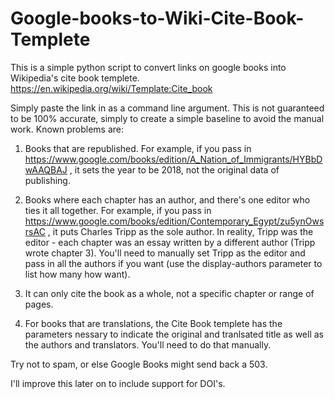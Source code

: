 # Google-books-to-Wiki-Cite-Book-Templete
This is a simple python script to convert links on google books into Wikipedia's cite book templete. https://en.wikipedia.org/wiki/Template:Cite_book


Simply paste the link in as a command line argument. This is not guaranteed to be 100% accurate, simply to create a simple baseline to avoid the manual work. Known problems are:

1. Books that are republished. For example, if you pass in https://www.google.com/books/edition/A_Nation_of_Immigrants/HYBbDwAAQBAJ , it sets the year to be 2018, not the original data of publishing.

2. Books where each chapter has an author, and there's one editor who ties it all together. For example, if you pass in https://www.google.com/books/edition/Contemporary_Egypt/zu5ynOwsrsAC , it puts Charles Tripp as the sole author. In reality, Tripp was the editor - each chapter was an essay written by a different author (Tripp wrote chapter 3). You'll need to manually set Tripp as the editor and pass in all the authors if you want (use the display-authors parameter to list how many how want).

3. It can only cite the book as a whole, not a specific chapter or range of pages.

4. For books that are translations, the Cite Book templete has the parameters nessary to indicate the original and tranlsated title as well as the authors and translators. You'll need to do that manually.


Try not to spam, or else Google Books might send back a 503. 

I'll improve this later on to include support for DOI's.
